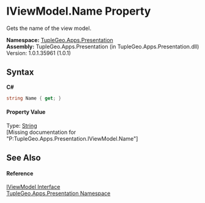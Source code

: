 # IViewModel.Name Property 
 

Gets the name of the view model.

**Namespace:**&nbsp;<a href="N_TupleGeo_Apps_Presentation">TupleGeo.Apps.Presentation</a><br />**Assembly:**&nbsp;TupleGeo.Apps.Presentation (in TupleGeo.Apps.Presentation.dll) Version: 1.0.1.35961 (1.0.1)

## Syntax

**C#**<br />
``` C#
string Name { get; }
```


#### Property Value
Type: <a href="http://msdn2.microsoft.com/en-us/library/s1wwdcbf" target="_blank">String</a><br />\[Missing <value> documentation for "P:TupleGeo.Apps.Presentation.IViewModel.Name"\]

## See Also


#### Reference
<a href="T_TupleGeo_Apps_Presentation_IViewModel">IViewModel Interface</a><br /><a href="N_TupleGeo_Apps_Presentation">TupleGeo.Apps.Presentation Namespace</a><br />
